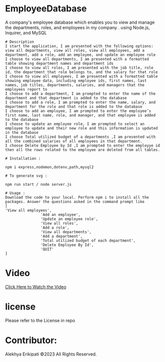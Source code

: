 # EmployeeDatabase
A company's employee database which enables you to view and manage the departments, roles, and employees in my company . using Node.js, Inquirer, and MySQL

```
# Description
I start the application, I am presented with the following options: view all departments, view all roles, view all employees, add a department, add a role, add an employee, and update an employee role
I choose to view all departments, I am presented with a formatted table showing department names and department ids
I choose to view all roles, I am presented with the job title, role id, the department that role belongs to, and the salary for that role
I choose to view all employees, I am presented with a formatted table showing employee data, including employee ids, first names, last names, job titles, departments, salaries, and managers that the employees report to
I choose to add a department, I am prompted to enter the name of the department and that department is added to the database
I choose to add a role, I am prompted to enter the name, salary, and department for the role and that role is added to the database
I choose to add an employee, I am prompted to enter the employee’s first name, last name, role, and manager, and that employee is added to the database
I choose to update an employee role, I am prompted to select an employee to update and their new role and this information is updated in the database
I choose Total utilized budget of a departments ,I am presented with all the combined salaries of all employees in that department.
I choose Delete Employee by Id ,I am prompted to enter the employye id then all the rows related to the employee are deleted from all tables.

```

```
# Installation :

npm i express,nodemon,dotenv,path,mysql2

```

```
# To generate svg :

npm run start / node server.js

```
```
# Usage :
Download the code to your local. Perform npm i to install all the packages. Answer the questions asked in the command prompt like
[
'View all employees',
                'Add an employee',
                'Update an employee role',
                'View all roles',
                'Add a role',
                'View all departments',
                'Add a department',
                'Total utilized budget of each department',
                'Delete Employee By Id',
                'QUIT'
]

```


# Video

[Click Here to Watch the Video](https://youtu.be/k4QDB8aEuSQ)



# license
Please refer to the License in repo

# Contributor:
Alekhya Erikipati ©2023 All Rights Reserved.